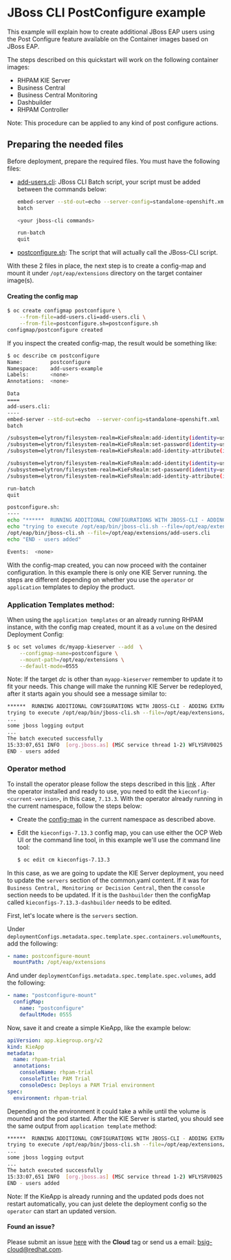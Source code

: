 # JBoss CLI PostConfigure example

This example will explain how to create additional JBoss EAP users using the Post Configure feature available on the
Container images based on JBoss EAP.

The steps described on this quickstart will work on the following container images:

- RHPAM KIE Server
- Business Central
- Business Central Monitoring
- Dashbuilder
- RHPAM Controller

Note: This procedure can be applied to any kind of post configure actions.

## Preparing the needed files

Before deployment, prepare the required files. You must have the following files:

- [add-users.cli](add-users.cli): JBoss CLI Batch script, your script must be added between the commands below:
  ```bash
  embed-server --std-out=echo --server-config=standalone-openshift.xml
  batch

  <your jboss-cli commands>

  run-batch 
  quit
  ```

- [postconfigure.sh](postconfigure.sh): The script that will actually call the JBoss-CLI script.

With these 2 files in place, the next step is to create a config-map and mount it under `/opt/eap/extensions` directory on
the target container image(s).

#### Creating the config map

```bash
$ oc create configmap postconfigure \
    --from-file=add-users.cli=add-users.cli \
    --from-file=postconfigure.sh=postconfigure.sh
configmap/postconfigure created
```

If you inspect the created config-map, the result would be something like:

```bash
$ oc describe cm postconfigure
Name:         postconfigure
Namespace:    add-users-example
Labels:       <none>
Annotations:  <none>

Data
====
add-users.cli:
----
embed-server --std-out=echo  --server-config=standalone-openshift.xml
batch

/subsystem=elytron/filesystem-realm=KieFsRealm:add-identity(identity=user1)
/subsystem=elytron/filesystem-realm=KieFsRealm:set-password(identity=user1, clear={password="pass123*"})
/subsystem=elytron/filesystem-realm=KieFsRealm:add-identity-attribute(identity=user1, name=role, value=["kie-server","rest-all","admin","kiemgmt","Administrators","user"])

/subsystem=elytron/filesystem-realm=KieFsRealm:add-identity(identity=user2)
/subsystem=elytron/filesystem-realm=KieFsRealm:set-password(identity=user2, clear={password="pass123*"})
/subsystem=elytron/filesystem-realm=KieFsRealm:add-identity-attribute(identity=user2, name=role, value=["kie-server","rest-all","admin","kiemgmt"])

run-batch
quit

postconfigure.sh:
----
echo "******  RUNNING ADDITIONAL CONFIGURATIONS WITH JBOSS-CLI - ADDING EXTRA ELYTRON USERS TO KIE FS REALM **********"
echo "trying to execute /opt/eap/bin/jboss-cli.sh --file=/opt/eap/extensions/add-users.cli"
/opt/eap/bin/jboss-cli.sh --file=/opt/eap/extensions/add-users.cli
echo "END - users added"

Events:  <none>
```

With the config-map created, you can now proceed with the container configuration. In this example there is only one KIE
Server running. the steps are different depending on whether you use the `operator` or `application` templates to deploy
the product.

### Application Templates method:

When using the `application templates` or an already running RHPAM instance, with the config map created, mount it as
a `volume` on the desired Deployment Config:

```bash
$ oc set volumes dc/myapp-kieserver --add  \
    --configmap-name=postconfigure \
    --mount-path=/opt/eap/extensions \
    --default-mode=0555
```

Note: If the target *dc* is other than `myapp-kieserver` remember to update it to fit your needs. This change will make
the running KIE Server be redeployed, after it starts again you should see a message similar to:

```bash
******  RUNNING ADDITIONAL CONFIGURATIONS WITH JBOSS-CLI - ADDING EXTRA ELYTRON USERS TO KIE FS REALM **********
trying to execute /opt/eap/bin/jboss-cli.sh --file=/opt/eap/extensions/add-users.cli
...
some jboss logging output
...
The batch executed successfully
15:33:07,651 INFO  [org.jboss.as] (MSC service thread 1-2) WFLYSRV0025: JBoss EAP 7.4.10.GA (WildFly Core 15.0.25.Final-redhat-00001) stopped in 40ms
END - users added
```

### Operator method

To install the operator please follow the steps described in
this [link](https://access.redhat.com/documentation/en-us/red_hat_process_automation_manager/7.13/html/deploying_red_hat_process_automation_manager_on_red_hat_openshift_container_platform/operator-con_openshift-operator)
. After the operator installed and ready to use, you need to edit the `kieconfig-<current-version>`, in this
case, `7.13.3`. With the operator already running in the current namespace, follow the steps below:

- Create the [config-map](#creating-the-config-map) in the current namespace as described above.
- Edit the `kieconfigs-7.13.3` config map, you can use either the OCP Web UI or the command line tool, in this example
  we'll use the command line tool:

  ```bash
  $ oc edit cm kieconfigs-7.13.3
  ```

In this case, as we are going to update the KIE Server deployment, you need to update the `servers` section of the
common.yaml content. If it was for `Business Central, Monitoring or Decision Central`, then the `console` section needs
to be updated. If it is the `Dashbuilder` then the configMap called `kieconfigs-7.13.3-dashbuilder` needs to be edited.

First, let's locate where is the `servers` section.

Under `deploymentConfigs.metadata.spec.template.spec.containers.volumeMounts`, add the following:

```yaml
- name: postconfigure-mount
  mountPath: /opt/eap/extensions
```

And under `deploymentConfigs.metadata.spec.template.spec.volumes`, add the following:

```yaml
- name: "postconfigure-mount"
  configMap:
    name: "postconfigure"
    defaultMode: 0555
```

Now, save it and create a simple KieApp, like the example below:

```yaml
apiVersion: app.kiegroup.org/v2
kind: KieApp
metadata:
  name: rhpam-trial
  annotations:
    consoleName: rhpam-trial
    consoleTitle: PAM Trial
    consoleDesc: Deploys a PAM Trial environment
spec:
  environment: rhpam-trial
```

Depending on the environment it could take a while until the volume is mounted and the pod started. After the KIE Server
is started, you should see the same output from `application template` method:

```bash
******  RUNNING ADDITIONAL CONFIGURATIONS WITH JBOSS-CLI - ADDING EXTRA ELYTRON USERS TO KIE FS REALM **********
trying to execute /opt/eap/bin/jboss-cli.sh --file=/opt/eap/extensions/add-users.cli
...
some jboss logging output
...
The batch executed successfully
15:33:07,651 INFO  [org.jboss.as] (MSC service thread 1-2) WFLYSRV0025: JBoss EAP 7.4.10.GA (WildFly Core 15.0.25.Final-redhat-00001) stopped in 40ms
END - users added
```

Note: If the KieApp is already running and the updated pods does not restart automatically, you can just delete the
deployment config so the `operator` can start an updated version.

#### Found an issue?

Please submit an issue [here](https://issues.jboss.org/projects/RHPAM) with the **Cloud** tag or send us a email:
bsig-cloud@redhat.com.

